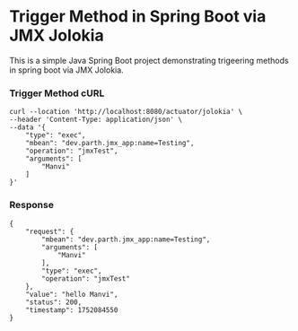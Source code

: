 # Trigger Method in Spring Boot via JMX Jolokia

This is a simple Java Spring Boot project demonstrating trigeering methods in spring boot via JMX Jolokia.

### Trigger Method cURL
```
curl --location 'http://localhost:8080/actuator/jolokia' \
--header 'Content-Type: application/json' \
--data '{
    "type": "exec",
    "mbean": "dev.parth.jmx_app:name=Testing",
    "operation": "jmxTest",
    "arguments": [
        "Manvi"
    ]
}'
```
### Response
```
{
    "request": {
        "mbean": "dev.parth.jmx_app:name=Testing",
        "arguments": [
            "Manvi"
        ],
        "type": "exec",
        "operation": "jmxTest"
    },
    "value": "hello Manvi",
    "status": 200,
    "timestamp": 1752084550
}
```
